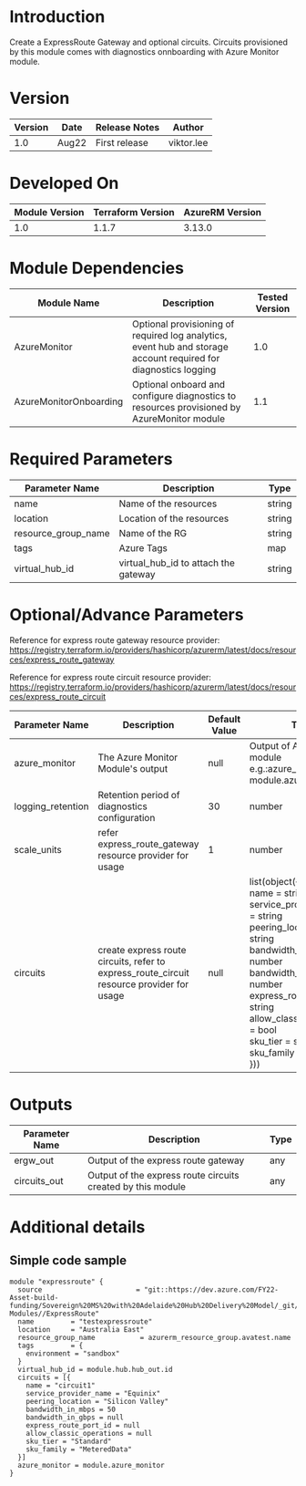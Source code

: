 # Introduction 
Create a ExpressRoute Gateway and optional circuits. Circuits provisioned by this module comes with diagnostics onnboarding with Azure Monitor module.

# Version
| Version | Date | Release Notes | Author |
|---|---|---|---|
| 1.0 | Aug22 | First release | viktor.lee |

# Developed On
| Module Version | Terraform Version | AzureRM Version |
|---|---|---|
| 1.0 | 1.1.7 | 3.13.0 |

# Module Dependencies
| Module Name | Description | Tested Version |
|---|---|---|
| AzureMonitor | Optional provisioning of required log analytics, event hub and storage account required for diagnostics logging | 1.0 |
| AzureMonitorOnboarding | Optional onboard and configure diagnostics to resources provisioned by AzureMonitor module | 1.1 |


# Required Parameters
| Parameter Name | Description | Type | 
|---|---|---|
| name | Name of the resources | string |
| location | Location of the resources | string |
| resource_group_name | Name of the RG | string |
| tags | Azure Tags | map |
| virtual_hub_id | virtual_hub_id to attach the gateway | string |



# Optional/Advance Parameters
Reference for express route gateway resource provider: https://registry.terraform.io/providers/hashicorp/azurerm/latest/docs/resources/express_route_gateway

Reference for express route circuit resource provider: https://registry.terraform.io/providers/hashicorp/azurerm/latest/docs/resources/express_route_circuit

| Parameter Name | Description | Default Value | Type | 
|---|---|---|---|
| azure_monitor| The Azure Monitor Module's output | null | Output of Azure Monitor module <br/>e.g.:azure_monitor = module.azure_monitor |
| logging_retention | Retention period of diagnostics configuration  | 30 | number |
| scale_units | refer express_route_gateway resource provider for usage  | 1 | number |
| circuits | create express route circuits, refer to express_route_circuit resource provider for usage | null | list(object({<br/>name = string<br/>service_provider_name = string<br/>peering_location = string<br/>bandwidth_in_mbps = number<br/>bandwidth_in_gbps = number<br/>express_route_port_id = string<br/>allow_classic_operations = bool<br/>sku_tier = string<br/>sku_family = string<br/>})) |

# Outputs

| Parameter Name | Description | Type | 
|---|---|---|
| ergw_out | Output of the express route gateway | any |
| circuits_out | Output of the express route circuits created by this module | any |

# Additional details
## Simple code sample
```
module "expressroute" {
  source                       = "git::https://dev.azure.com/FY22-Asset-build-funding/Sovereign%20MS%20with%20Adelaide%20Hub%20Delivery%20Model/_git/Terraform-Modules//ExpressRoute"
  name         = "testexpressroute"
  location     = "Australia East"
  resource_group_name           = azurerm_resource_group.avatest.name
  tags         = {
    environment = "sandbox"
  }
  virtual_hub_id = module.hub.hub_out.id
  circuits = [{
    name = "circuit1"
    service_provider_name = "Equinix"
    peering_location = "Silicon Valley"
    bandwidth_in_mbps = 50
    bandwidth_in_gbps = null
    express_route_port_id = null
    allow_classic_operations = null
    sku_tier = "Standard"
    sku_family = "MeteredData"
  }]
  azure_monitor = module.azure_monitor
}
```